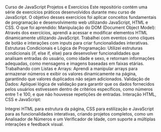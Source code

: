 Curso de JavaScript 
Projetos e Exercícios
Este repositório contém uma série de exercícios práticos desenvolvidos durante meu curso de JavaScript. O objetivo desses exercícios foi aplicar conceitos fundamentais de programação e desenvolvimento web utilizando JavaScript, HTML e CSS.
O que foi aprendido:
Manipulação do DOM (Document Object Model):
Através dos exercícios, aprendi a acessar e modificar elementos HTML dinamicamente utilizando JavaScript.
Trabalhei com eventos como cliques de botão e interações com inputs para criar funcionalidades interativas.
Estruturas Condicionais e Lógica de Programação:
Utilizei estruturas condicionais (if, else if, else) para desenvolver funcionalidades que analisam entradas do usuário, como idade e sexo, e retornam informações adequadas, como mensagens e imagens baseadas em faixas etárias.
Trabalhando com Listas e Arrays:
Aprendi a manipular arrays para armazenar números e exibir os valores dinamicamente na página, garantindo que valores duplicados não sejam adicionados.
Validação de Dados:
Apliquei lógica de validação para garantir que os dados fornecidos pelos usuários estivessem dentro de critérios específicos, como números entre 1 e 100, e que não houvesse repetições de entradas.
Interação HTML, CSS e JavaScript:

Integrei HTML para estrutura da página, CSS para estilização e JavaScript para as funcionalidades interativas, criando projetos completos, como um Analisador de Números e um Verificador de Idade, com suporte a múltiplas interações e feedback visual.
